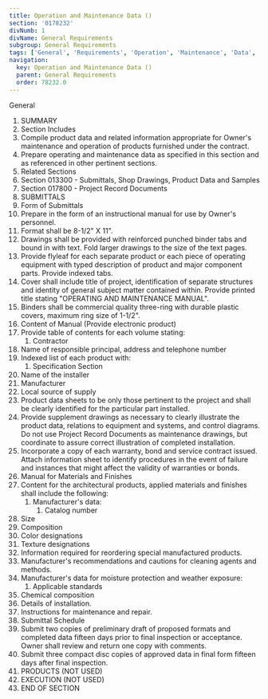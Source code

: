 ```yaml
---
title: Operation and Maintenance Data ()
section: '0178232'
divNumb: 1
divName: General Requirements
subgroup: General Requirements
tags: ['General', 'Requirements', 'Operation', 'Maintenance', 'Data', '()']
navigation:
  key: Operation and Maintenance Data ()
  parent: General Requirements
  order: 78232.0
---
```



General
   1. SUMMARY
   1. Section Includes
   1. Compile product data and related information appropriate for Owner's maintenance and operation of products furnished under the contract.
   1. Prepare operating and maintenance data as specified in this section and as referenced in other pertinent sections.
   1. Related Sections
   1. Section 013300 - Submittals, Shop Drawings, Product Data and Samples
   1. Section 017800 - Project Record Documents
   1. SUBMITTALS
   1. Form of Submittals
   1. Prepare in the form of an instructional manual for use by Owner's personnel.
   1. Format shall be 8-1/2" X 11".
   1. Drawings shall be provided with reinforced punched binder tabs and bound in with text. Fold larger drawings to the size of the text pages.
   1. Provide flyleaf for each separate product or each piece of operating equipment with typed description of product and major component parts. Provide indexed tabs.
   1. Cover shall include title of project, identification of separate structures and identity of general subject matter contained within. Provide printed title stating "OPERATING AND MAINTENANCE MANUAL".
   1. Binders shall be commercial quality three-ring with durable plastic covers, maximum ring size of 1-1/2".
   1. Content of Manual (Provide electronic product)
   1. Provide table of contents for each volume stating:
      1. Contractor
   1. Name of responsible principal, address and telephone number
   1. Indexed list of each product with:
      1. Specification Section
   1. Name of the installer
   1. Manufacturer
   1. Local source of supply
   1. Product data sheets to be only those pertinent to the project and shall be clearly identified for the particular part installed.
   1. Provide supplement drawings as necessary to clearly illustrate the product data, relations to equipment and systems, and control diagrams. Do not use Project Record Documents as maintenance drawings, but coordinate to assure correct illustration of completed installation.
   1. Incorporate a copy of each warranty, bond and service contract issued. Attach information sheet to identify procedures in the event of failure and instances that might affect the validity of warranties or bonds.
   1. Manual for Materials and Finishes
   1. Content for the architectural products, applied materials and finishes shall include the following:
      1. Manufacturer's data:
            1. Catalog number
   1. Size
   1. Composition
   1. Color designations
   1. Texture designations
   1. Information required for reordering special manufactured products.
   1. Manufacturer's recommendations and cautions for cleaning agents and methods.
   1. Manufacturer's data for moisture protection and weather exposure:
      1. Applicable standards
   1. Chemical composition
   1. Details of installation.
   1. Instructions for maintenance and repair.
   1. Submittal Schedule
   1. Submit two copies of preliminary draft of proposed formats and completed data fifteen days prior to final inspection or acceptance. Owner shall review and return one copy with comments.
   1. Submit three compact disc copies of approved data in final form fifteen days after final inspection.
   1. PRODUCTS (NOT USED)
   1. EXECUTION (NOT USED)
1. END OF SECTION

